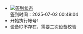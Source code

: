 - [![签到状态](https://github.com/womade/Cloud189-Actions/actions/workflows/main.yml/badge.svg?branch=main)](https://github.com/womade/Cloud189-Actions/actions/workflows/main.yml) <br> 签到时间：2025-07-02 00:49:04
- 开始执行帐号1
- 设备ID不存在，需要二次设备校验
